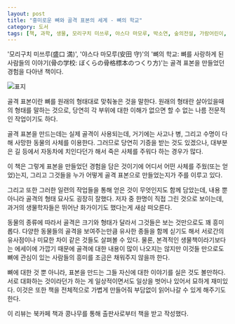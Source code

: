 ```yaml
---
layout: post
title: "흥미로운 뼈와 골격 표본의 세계 - 뼈의 학교"
category: 도서
tags: [책, 과학, 생물, 모리구치 미쓰루, 야스다 마모루, 박소연, 숲의전설, 가람어린이, 북카페 책과 콩나무, 서평]
---
```


'모리구치 미쓰루(盛口 満)',
'야스다 마모루(安田 守)'의
'뼈의 학교: 뼈를 사랑하게 된 사람들의 이야기(骨の学校: ぼくらの骨格標本のつくり方)'는
골격 표본을 만들었던 경험을 다아낸 책이다.

![표지](https://images2.imgbox.com/33/7f/rVebA8c7_o.jpg)

골격 표본이란 뼈를 원래의 형태대로 맞춰놓은 것을 말한다.
원래의 형태란 살아있을때의 형태를 말하는 것으로,
당연히 각 부위에 대한 이해가 없으면 할 수 없는 나름 전문적인 작업이기도 하다.

골격 표본을 만드는데는 실제 골격이 사용되는데,
거기에는 사고나 병, 그리고 수명이 다해 사망한 동물의 사체를 이용한다.
그러므로 당연히 기증을 받는 것도 있겠으나,
대부분은 길 등에서 자동차에 치인다던가 해서 죽은 사체를 주워다 하는 경우가 많다.

이 책은 그렇게 표본을 만들었던 경험을 담은 것이기에
어디서 어떤 사체를 주웠(또는 얻었)는지,
그리고 그것들을 누가 어떻게 골격 표본으로 만들었는지가 주를 이루고 있다.

그리고 또한 그러한 일련의 작업들을 통해 얻은 것이 무엇인지도 함께 담았는데,
내용 뿐 아니라 골격의 형태 묘사도 굉장히 잘했다.
저자 중 한명이 직접 그린 것으로 보이는데, 과거의 생물학자들은 뛰어난 화가이기도 했다는게 새삼 떠오른다.

동물의 종류에 따라서 골격은 크기와 형태가 달라서 그것들은 보는 것만으로도 꽤 흥미롭다.
다양한 동물들의 골격을 보여주는만큼 유사한 종들을 함께 싣기도 해서
서로간의 유사점이나 미묘한 차이 같은 것들도 살펴볼 수 있다.
물론, 본격적인 생물책이라기보다는 에세이에 가깝기 때문에 골격에 대한 내용이 많이 나오지는 않지만
이것들 만으로도 뼈에 관심이 있는 사람들의 흥미를 조금은 채워주지 않을까 한다.

뼈에 대한 것 뿐 아니라,
표본을 만드는 그들 자신에 대한 이야기를 실은 것도 볼만하다.
서로 대화하는 것이라던가 하는 게 일상적이면서도 일상을 벗어나 있어서 묘하게 재미있다.
이것은 또한 책을 전체적으로 가볍게 만들어줘 부담없이 읽어나갈 수 있게 해주기도 한다.



<div class="im im-info">
이 리뷰는 북카페 책과 콩나무를 통해 출판사로부터 책을 받고 작성했다.
</div>
